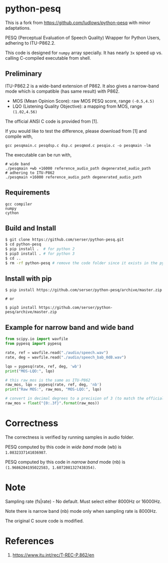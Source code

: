 # python-pesq

This is a fork from https://github.com/ludlows/python-pesq with minor adaptations.

PESQ (Perceptual Evaluation of Speech Quality) Wrapper for Python Users, adhering to ITU-P862.2.

This code is designed for `numpy` array specially. It has nearly `3x` speed up vs. calling C-compiled executable from shell.

## Preliminary


ITU-P862.2 is a wide-band extension of P862. It also gives a narrow-band mode which is compatible (has same result) with P862.

* MOS (Mean Opinion Score): raw MOS PESQ score, range `(-0.5,4.5)`
* LQO (Listening Quality Objective): a mapping from MOS, range `(1.02,4.56)`

The official ANSI C code is provided from [1].

If you would like to test the difference, please download from [1] and compile with,

    gcc pesqmain.c pesqdsp.c dsp.c pesqmod.c pesqio.c -o pesqmain -lm

The executable can be run with,

    # wide band
    ./pesqmain +wb +16000 reference_audio_path degenerated_audio_path 
    # adhering to ITU-P862
    ./pesqmain +16000 reference_audio_path degenerated_audio_path 

## Requirements

    gcc compiler
    numpy
    cython

## Build and Install
```bash
$ git clone https://github.com/serser/python-pesq.git
$ cd python-pesq
$ pip install .  # for python 2
$ pip3 install . # for python 3 
$ cd ..
$ rm -rf python-pesq # remove the code folder since it exists in the python package folder
```

## Install with pip
```
$ pip install https://github.com/serser/python-pesq/archive/master.zip

# or

$ pip3 install https://github.com/serser/python-pesq/archive/master.zip
```

## Example for narrow band and wide band

```python
from scipy.io import wavfile
from pypesq import pypesq

rate, ref = wavfile.read("./audio/speech.wav")
rate, deg = wavfile.read("./audio/speech_bab_0dB.wav")

lqo = pypesq(rate, ref, deg, 'wb')
print("MOS-LQO:", lqo)

# this raw_mos is the same as ITU-P862
raw_mos, lqo = pypesq(rate, ref, deg, 'nb')
print("Raw MOS:", raw_mos, "MOS-LQO:", lqo)

# convert in decimal degrees to a precision of 3 (to match the official executable)
raw_mos = float("{0:.3f}".format(raw_mos))

```

# Correctness

The correctness is verified by running samples in audio folder.

PESQ computed by this code in *wide band* mode (wb) is    `1.0832337141036987`.

PESQ computed by this code in *narrow band* mode (nb) is  `(1.9686204195022583, 1.6072081327438354)`.

# Note

Sampling rate (fs|rate) - No default. Must select either 8000Hz or 16000Hz.
 
Note there is narrow band (nb) mode only when sampling rate is 8000Hz.

The original C soure code is modified. 

# References

1. https://www.itu.int/rec/T-REC-P.862/en